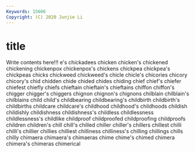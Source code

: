 ```yaml
---
Keywords: 15606
Copyright: (C) 2020 Junjie Li
---
```


# title

Write contents here!!!
e's 
chickadees 
chicken 
chicken's
chickened 
chickening 
chickenpox 
chickenpox's 
chickens 
chickpea 
chickpea's 
chickpeas 
chicks 
chickweed
chickweed's 
chicle 
chicle's 
chicories 
chicory 
chicory's 
chid 
chidden 
chide 
chided
chides 
chiding 
chief 
chief's 
chiefer 
chiefest 
chiefly 
chiefs 
chieftain 
chieftain's
chieftains 
chiffon 
chiffon's 
chigger 
chigger's 
chiggers 
chignon 
chignon's 
chignons 
chilblain
chilblain's 
chilblains 
child 
child's 
childbearing 
childbearing's 
childbirth 
childbirth's 
childbirths 
childcare
childcare's 
childhood 
childhood's 
childhoods 
childish 
childishly 
childishness 
childishness's 
childless 
childlessness
childlessness's 
childlike 
childproof 
childproofed 
childproofing 
childproofs 
children 
children's 
chill 
chill's
chilled 
chiller 
chiller's 
chillers 
chillest 
chilli 
chilli's 
chillier 
chillies 
chilliest
chilliness 
chilliness's 
chilling 
chillings 
chills 
chilly 
chimaera 
chimaera's 
chimaeras 
chime
chime's 
chimed 
chimera 
chimera's 
chimeras 
chimerical 

